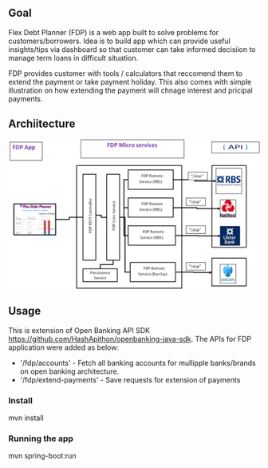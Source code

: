 Goal
---
Flex Debt Planner (FDP) is a web app built to solve problems for customers/borrowers. Idea is to build app which can provide useful insights/tips via dashboard so that customer can take informed decisiion to manage term loans in difficult situation.

FDP provides customer with tools / calculators that reccomend them to extend the payment or take payment holiday. This also comes with simple illustration on how extending the payment will chnage interest and pricipal payments.

## Archiitecture
![](https://github.com/sukhramb/fdp-obi-sdk/blob/master/fdp-architecture.png)



Usage
-----
This is extension of Open Banking API SDK  https://github.com/HashApithon/openbanking-java-sdk. The APIs for FDP application were added as below:

* '/fdp/accounts' - Fetch all banking accounts for mullipple banks/brands on open banking architecture.
* '/fdp/extend-payments' - Save requests for extension of payments

### Install

mvn install

### Running the app

mvn spring-boot:run

